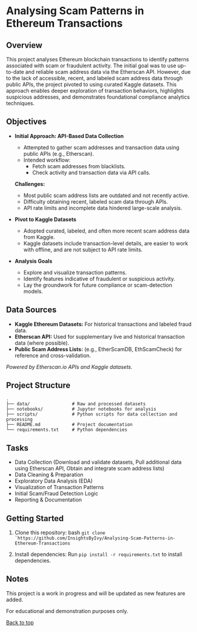 # Analysing Scam Patterns in Ethereum Transactions

## Overview
This project analyses Ethereum blockchain transactions to identify patterns associated with scam or fraudulent activity. The initial goal was to use up-to-date and reliable scam address data via the Etherscan API. However, due to the lack of accessible, recent, and labeled scam address data through public APIs, the project pivoted to using curated Kaggle datasets. This approach enables deeper exploration of transaction behaviors, highlights suspicious addresses, and demonstrates foundational compliance analytics techniques.

## Objectives
- **Initial Approach: API-Based Data Collection**
  - Attempted to gather scam addresses and transaction data using public APIs (e.g., Etherscan).
  - Intended workflow:
    - Fetch scam addresses from blacklists.
    - Check activity and transaction data via API calls.

  **Challenges:**
  - Most public scam address lists are outdated and not recently active.
  - Difficulty obtaining recent, labeled scam data through APIs.
  - API rate limits and incomplete data hindered large-scale analysis.

- **Pivot to Kaggle Datasets**
  - Adopted curated, labeled, and often more recent scam address data from Kaggle.
  - Kaggle datasets include transaction-level details, are easier to work with offline, and are not subject to API rate limits.

- **Analysis Goals**
  - Explore and visualize transaction patterns.
  - Identify features indicative of fraudulent or suspicious activity.
  - Lay the groundwork for future compliance or scam-detection models.

## Data Sources
- **Kaggle Ethereum Datasets:** For historical transactions and labeled fraud data.
- **Etherscan API:** Used for supplementary live and historical transaction data (where possible).
- **Public Scam Address Lists:** (e.g., EtherScamDB, EthScamCheck) for reference and cross-validation.

*Powered by Etherscan.io APIs and Kaggle datasets.*

## Project Structure
```
.
├── data/                # Raw and processed datasets
├── notebooks/           # Jupyter notebooks for analysis
├── scripts/             # Python scripts for data collection and processing
├── README.md            # Project documentation
└── requirements.txt     # Python dependencies
```


## Tasks 
 * Data Collection (Download and validate datasets, Pull additional data using Etherscan API, Obtain and integrate scam address lists)
 * Data Cleaning & Preparation
 * Exploratory Data Analysis (EDA)
 * Visualization of Transaction Patterns
 * Initial Scam/Fraud Detection Logic
 * Reporting & Documentation

## Getting Started
1. Clone this repository:
bash
   ```git clone `https://github.com/InsightsByIvy/Analysing-Scam-Patterns-in-Ethereum-Transactions```

2. Install dependencies:
   Run `pip install -r requirements.txt` to install dependencies.


## Notes

This project is a work in progress and will be updated as new features are added.

For educational and demonstration purposes only.

[Back to top](#analysing-scam-patterns-in-ethereum-transactions)
